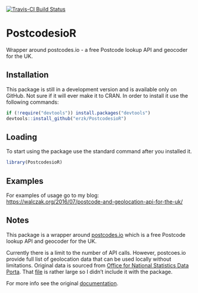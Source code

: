 [![Travis-CI Build Status](https://travis-ci.org/erzk/PostcodesioR.svg?branch=master)](https://travis-ci.org/erzk/PostcodesioR)

PostcodesioR
============

Wrapper around postcodes.io - a free Postcode lookup API and geocoder for the UK.

Installation
------------

This package is still in a development version and is available only on GitHub. Not sure if it will ever make it to CRAN. In order to install it use the following commands:

``` r
if (!require("devtools")) install.packages("devtools")
devtools::install_github("erzk/PostcodesioR")
```

Loading
-------

To start using the package use the standard command after you installed it.

``` r
library(PostcodesioR)
```

Examples
--------

For examples of usage go to my blog: <https://walczak.org/2016/07/postcode-and-geolocation-api-for-the-uk/>

Notes
-----

This package is a wrapper around [postcodes.io](http://postcodes.io/) which is a free Postcode lookup API and geocoder for the UK.

Currently there is a limit to the number of API calls. However, postcoes.io provide full list of geolocation data that can be used locally without limitations. Original data is sourced from [Office for National Statistics Data Porta](https://geoportal.statistics.gov.uk/geoportal/catalog/main/home.page). That [file](https://github.com/ideal-postcodes/postcodes.io/blob/master/latest) is rather large so I didn’t include it with the package.

For more info see the original [documentation](https://postcodes.io/docs).
